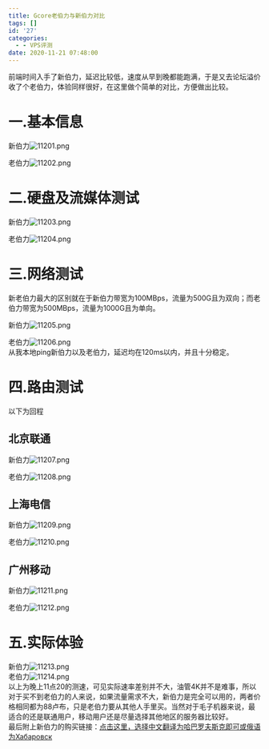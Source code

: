 ```yaml
---
title: Gcore老伯力与新伯力对比
tags: []
id: '27'
categories:
  - - VPS评测
date: 2020-11-21 07:48:00
---
```


前端时间入手了新伯力，延迟比较低，速度从早到晚都能跑满，于是又去论坛溢价收了个老伯力，体验同样很好，在这里做个简单的对比，方便做出比较。

# 一.基本信息

新伯力![11201.png](https://stuhost.codes/usr/uploads/2020/11/3133640235.png "11201.png")

老伯力![11202.png](https://stuhost.codes/usr/uploads/2020/11/3668768946.png "11202.png")
<!-- more -->
# 二.硬盘及流媒体测试

新伯力![11203.png](https://stuhost.codes/usr/uploads/2020/11/1978913662.png "11203.png")

老伯力![11204.png](https://stuhost.codes/usr/uploads/2020/11/452027590.png "11204.png")

# 三.网络测试

新老伯力最大的区别就在于新伯力带宽为100MBps，流量为500G且为双向；而老伯力带宽为500MBps，流量为1000G且为单向。

新伯力![11205.png](https://stuhost.codes/usr/uploads/2020/11/54190069.png "11205.png")

老伯力![11206.png](https://stuhost.codes/usr/uploads/2020/11/3662142740.png "11206.png")  
从我本地ping新伯力以及老伯力，延迟均在120ms以内，并且十分稳定。

# 四.路由测试

以下为回程

## 北京联通

新伯力![11207.png](https://stuhost.codes/usr/uploads/2020/11/1698056008.png "11207.png")

老伯力![11208.png](https://stuhost.codes/usr/uploads/2020/11/619869301.png "11208.png")

## 上海电信

新伯力![11209.png](https://stuhost.codes/usr/uploads/2020/11/3582929845.png "11209.png")

老伯力![11210.png](https://stuhost.codes/usr/uploads/2020/11/1995824299.png "11210.png")

## 广州移动

新伯力![11211.png](https://stuhost.codes/usr/uploads/2020/11/1796086247.png "11211.png")

老伯力![11212.png](https://stuhost.codes/usr/uploads/2020/11/1854510922.png "11212.png")

# 五.实际体验

新伯力![11213.png](https://stuhost.codes/usr/uploads/2020/11/1624013513.png "11213.png")  
老伯力![11214.png](https://stuhost.codes/usr/uploads/2020/11/3691062370.png "11214.png")  
以上为晚上11点20的测速，可见实际速率差别并不大，油管4K并不是难事，所以对于买不到老伯力的人来说，如果流量需求不大，新伯力是完全可以用的，两者价格相同都为88卢布，只是老伯力要从其他人手里买。当然对于毛子机器来说，最适合的还是联通用户，移动用户还是尽量选择其他地区的服务器比较好。  
最后附上新伯力的购买链接：[点击这里，选择中文翻译为哈巴罗夫斯克即可或俄语为Хабаровск](https://gcorelabs.com/ru/hosting/vds/)